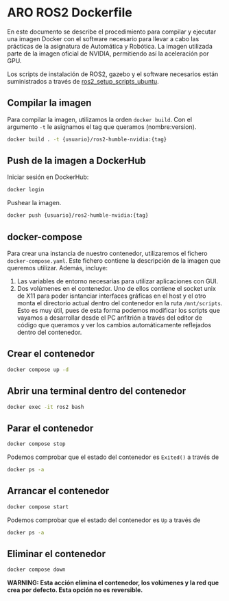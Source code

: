 # ARO ROS2 Dockerfile

En este documento se describe el procedimiento para compilar y ejecutar una imagen Docker con el software necesario para llevar a cabo las prácticas de la asignatura de Automática y Robótica. La imagen utilizada parte de la imagen oficial de NVIDIA, permitiendo así la aceleración por GPU.

Los scripts de instalación de ROS2, gazebo y el software necesarios están suministrados a través de [ros2_setup_scripts_ubuntu](https://github.com/euivmar/ros2_setup_scripts_ubuntu#main).

## Compilar la imagen

Para compilar la imagen, utilizamos la orden `docker build`. Con el argumento `-t` le asignamos el tag que queramos (nombre:version).

```sh
docker build . -t {usuario}/ros2-humble-nvidia:{tag}
```

## Push de la imagen a DockerHub

Iniciar sesión en DockerHub:

```sh
docker login
```

Pushear la imagen.

```sh
docker push {usuario}/ros2-humble-nvidia:{tag}
```

## docker-compose

Para crear una instancia de nuestro contenedor, utilizaremos el fichero `docker-compose.yaml`. Este fichero contiene la descripción de la imagen que queremos utilizar. Además, incluye:

1. Las variables de entorno necesarias para utilizar aplicaciones con GUI.
2. Dos volúmenes en el contenedor. Uno de ellos contiene el socket unix de X11 para poder isntanciar interfaces gráficas en el host y el otro monta el directorio actual dentro del contenedor en la ruta `/mnt/scripts`. Esto es muy útil, pues de esta forma podemos modificar los scripts que vayamos a desarrollar desde el PC anfitrión a través del editor de código que queramos y ver los cambios automáticamente reflejados dentro del contenedor.

## Crear el contenedor

```sh
docker compose up -d
```

## Abrir una terminal dentro del contenedor

```sh
docker exec -it ros2 bash
```

## Parar el contenedor

```sh
docker compose stop
```

Podemos comprobar que el estado del contenedor es `Exited()` a través de

```sh
docker ps -a
```

## Arrancar el contenedor

```sh
docker compose start
```

Podemos comprobar que el estado del contenedor es `Up` a través de

```sh
docker ps -a
```

## Eliminar el contenedor

```sh
docker compose down
```

**WARNING: Esta acción elimina el contenedor, los volúmenes y la red que crea por defecto. Esta opción no es reversible.**
